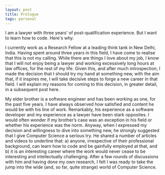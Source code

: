 ```yaml
---
layout: post
title: Prologue
tags: personal
---
```



I am a lawyer with three years’ of post-qualification experience. But I want to learn how to code. Here's why.

I currently work as a Research Fellow at a leading think tank in New Delhi, India. Having spent around three years in this field, I have come to realise that this is not my calling. While there are things I love about my job, I know that I will not enjoy being a lawyer and working excessively long hours at law offices, for the rest of my life. Given this, and after much introspection, I made the decision that I should try my hand at something new, with the aim that, if it inspires me, I will take decisive steps to forge a new career in that field. I will explain my reasons for coming to this decision, in greater detail, in a subsequent post here.

My elder brother is a software engineer and has been working as one, for the past five years. I have always observed how satisfied and content he would be with his line of work. Remarkably, his experience as a software developer and my experience as a lawyer have been stark opposites. I would often wonder if my brother’s case was an exception in his field or whether his experience was the norm. Anyway, when I expressed my decision and willingness to dive into something new, he strongly suggested that I give Computer Science a serious try. He shared a number of articles and videos to underline that: a) anyone, irrespective of their professional background, can learn how to code and be gainfully employed at that, and b) it is an interesting career where the work would never cease to be interesting and intellectually challenging. After a few rounds of discussions with him and having done my own research, I felt I was ready to take the jump into the wide (and, so far, quite strange)  world of Computer Science.

